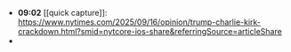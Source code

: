 - **09:02** [[quick capture]]: https://www.nytimes.com/2025/09/16/opinion/trump-charlie-kirk-crackdown.html?smid=nytcore-ios-share&referringSource=articleShare
-